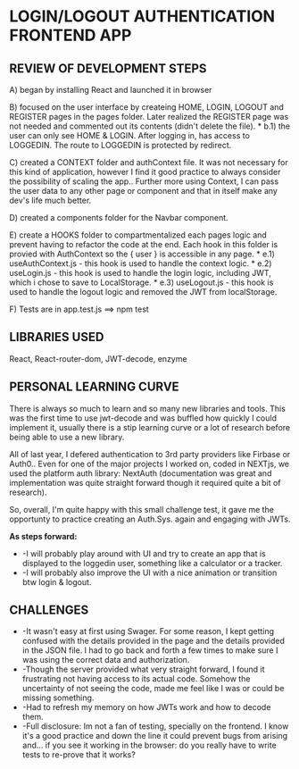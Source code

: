 # LOGIN/LOGOUT AUTHENTICATION FRONTEND APP

## REVIEW OF DEVELOPMENT STEPS

A) began by installing React and launched it in browser

B) focused on the user interface by createing HOME, LOGIN, LOGOUT and REGISTER pages in the pages folder. Later realized the REGISTER page was not needed and commented out its contents (didn't delete the file). 
    * b.1) the user can only see HOME & LOGIN. After logging in, has access to LOGGEDIN. The route to LOGGEDIN is protected by redirect. 

C) created a CONTEXT folder and authContext file. It was not necessary for this kind of application, however I find it good practice to always consider the possibility of scaling the app.. Further more using Context, I can pass the user data to any other page or component and that in itself make any dev's life much better.  

D) created a components folder for the Navbar component.

E) create a HOOKS folder to compartmentalized each pages logic and prevent having to refactor the code at the end. Each hook in this folder is provied with AuthContext so the { user } is accessible in any page. 
    * e.1) useAuthContext.js - this hook is used to handle the context logic. 
    * e.2) useLogin.js - this hook is used to handle the login logic, including JWT, which i chose to save to LocalStorage. 
    * e.3) useLogout.js - this hook is used to handle the logout logic and removed the JWT from localStorage.

F) Tests are in app.test.js ==> npm test

## LIBRARIES USED
React, React-router-dom, JWT-decode, enzyme

## PERSONAL LEARNING CURVE
There is always so much to learn and so many new libraries and tools. This was the first time to use jwt-decode and was buffled how quickly I could implement it, usually there is a stip learning curve or a lot of research before being able to use a new library.

All of last year, I defered authentication to 3rd party providers like Firbase or Auth0.. Even for one of the major projects I worked on, coded in NEXTjs, we used the platform auth library: NextAuth (documentation was great and implementation was quite straight forward though it required quite a bit of research). 

So, overall, I'm quite happy with this small challenge test, it gave me the opportunty to practice creating an Auth.Sys. again and engaging with JWTs. 

**As steps forward:** 
* -I will probably play around with UI and try to create an app that is displayed to the loggedin user, something like a calculator or a tracker. 
* -I will probably also improve the UI with a nice animation or transition btw login & logout. 

## CHALLENGES
* -It wasn't easy at first using Swager. For some reason, I kept getting confused with the details provided in the page and the details provided in the JSON file. I had to go back and forth a few times to make sure I was using the correct data and authorization.
* -Though the server provided what very straight forward, I found it frustrating not having access to its actual code. Somehow the uncertainty of not seeing the code, made me feel like I was or could be missing something.
* -Had to refresh my memory on how JWTs work and how to decode them.
* -Full disclosure: Im not a fan of testing, specially on the frontend. I know it's a good practice and down the line it could prevent bugs from arising and... if you see it working in the browser: do you really have to write tests to re-prove that it works?